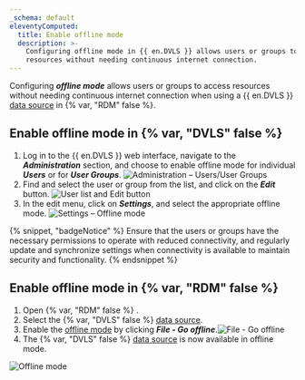 ```yaml
---
_schema: default
eleventyComputed:
  title: Enable offline mode
  description: >-
    Configuring offline mode in {{ en.DVLS }} allows users or groups to access
    resources without needing continuous internet connection.
---
```

Configuring ***offline mode*** allows users or groups to access resources without needing continuous internet connection when using a {{ en.DVLS }} [data source](/rdm/concepts/basic-concepts/data-sources/) in {% var, "RDM" false %}.

## Enable offline mode in {% var, "DVLS" false %}

1. Log in to the {{ en.DVLS }} web interface, navigate to the ***Administration*** section, and choose to enable offline mode for individual ***Users*** or for ***User Groups***. ![Administration – Users/User Groups](https://cdnweb.devolutions.net/docs/DVLS4018_2024_1.png)
2. Find and select the user or group from the list, and click on the ***Edit*** button. ![User list and Edit button](https://cdnweb.devolutions.net/docs/DVLS6078_2024_1.png)
3. In the edit menu, click on ***Settings***, and select the appropriate offline mode. ![Settings – Offline mode](https://cdnweb.devolutions.net/docs/DVLS4021_2024_1.png)

{% snippet, "badgeNotice" %}
Ensure that the users or groups have the necessary permissions to operate with reduced connectivity, and regularly update and synchronize settings when connectivity is available to maintain security and functionality.
{% endsnippet %}

## Enable offline mode in {% var, "RDM" false %}

1. Open {% var, "RDM" false %} .
2. Select the {% var, "DVLS" false %} [data source](/concepts/basic-concepts/data-sources/).
3. Enable the [offline mode](/rdm/concepts/intermediate-concepts/offline/) by clicking ***File - Go offline***.![File - Go offline](https://cdnweb.devolutions.net/docs/RDMW6096_2024_2.png)
4. The {% var, "DVLS" false %} [data source](/concepts/basic-concepts/data-sources/) is now available in offline mode.

![Offline mode](https://cdnweb.devolutions.net/docs/RDMW6097_2024_2.png)